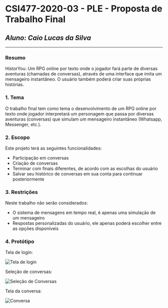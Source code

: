 # **CSI477-2020-03 - PLE - Proposta de Trabalho Final**
## *Aluno: Caio Lucas da Silva*

--------------

<!-- Descrever um resumo sobre o trabalho. -->

### Resumo

HistorYou: Um RPG online por texto onde o jogador fará parte de diversas aventuras (chamadas de conversas), através de uma interface que imita um mensageiro instantâneo. O usuário também poderá criar suas próprias histórias.

<!-- Apresentar o tema. -->
### 1. Tema

O trabalho final tem como tema o desenvolvimento de um RPG online por texto onde  jogador interpretará um personagem que passa por diversas aventuras (conversas) que simulam um mensageiro instantâneo (Whatsapp, Messenger, etc.).
 
<!-- Descrever e limitar o escopo da aplicação. -->
### 2. Escopo

Este projeto terá as seguintes funcionalidades:
- Participação em conversas
- Criação de conversas
- Terminar com finais diferentes, de acordo com as escolhas do usuário
- Salvar seu histórico de conversas em sua conta para continuar posteriormente

<!-- Apresentar restrições de funcionalidades e de escopo. -->
### 3. Restrições

Neste trabalho não serão considerados:
- O sistema de mensagens em tempo real, é apenas uma simulação de um mensageiro
- Respostas personalizadas do usuário, ele apenas poderá escolher entre as opções disponíveis

<!-- Construir alguns protótipos para a aplicação, disponibilizá-los no Github e descrever o que foi considerado. //-->
### 4. Protótipo

Tela de login:

![Tela de login](https://i.ibb.co/ySpnvqc/image.png)

Seleção de conversas:

![Seleção de Conversas](https://i.ibb.co/rHc0cJp/image.png)

Tela da conversa:

![Conversa](https://i.ibb.co/2K0x07s/image.png)

<!-- ### 5. Referências

  Referências podem ser incluídas, caso necessário. Utilize o padrão ABNT. -->
